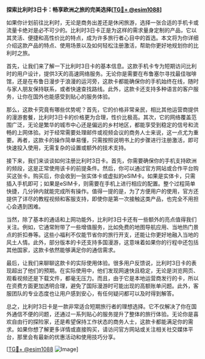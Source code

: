 **探索比利时3日卡：畅享欧洲之旅的完美选择[[TG💪+ @esim1088](https://t.me/s/esim1088)]**

如果你计划前往比利时，无论是商务出差还是休闲旅游，选择一张合适的手机卡或流量卡绝对是必不可少的。比利时3日卡正是为这样的需求量身定制的产品，它以其灵活、便捷和高性价比的特点，成为许多旅行者心目中的首选。本文将为你详细介绍这款产品的特点、使用场景以及如何轻松注册激活，帮助你更好地规划你的比利时之旅。

首先，让我们来了解一下比利时3日卡的基本信息。这款手机卡专为短期访问比利时的用户设计，提供3天的高速网络服务。无论你是需要在布鲁塞尔寻找最佳咖啡馆，还是在布鲁日漫步于浪漫的运河旁，这款卡都能确保你的手机始终在线，随时与家人朋友保持联系，或者快速查找路线。此外，这款卡还支持多种语言的客户服务，让你在国外也能感受到贴心的服务体验。

那么，这款卡究竟有哪些优势呢？首先，它的价格非常亲民，相比其他运营商提供的漫游套餐，比利时3日卡的价格更为合理，性价比极高。其次，它的网络覆盖范围广泛，无论是繁华的城市中心还是偏远的乡村地区，都能享受到稳定的信号和流畅的上网体验。对于经常需要处理邮件或视频会议的商务人士来说，这一点尤为重要。再者，这款卡的操作简单易懂，只需按照说明书上的步骤进行注册激活，即可快速投入使用，无需复杂的设置或额外的技术支持。

接下来，我们来谈谈如何注册比利时3日卡。首先，你需要确保你的手机支持欧洲的频段，这是正常使用该卡的前提条件。然后，你可以通过官方网站或合作平台购买这张卡。购买后，你会收到一张实体卡或虚拟的eSIM卡。如果是实体卡，只需插入手机即可；如果是eSIM卡，则需要在手机上进行相应的配置。整个过程简单快捷，几分钟内就能完成所有操作。值得一提的是，为了方便用户的使用，官方还提供了详尽的教程视频和客服支持，即使你是第一次接触这类产品，也完全不用担心会遇到困难。

当然，除了基本的通话和上网功能外，比利时3日卡还有一些额外的亮点值得我们关注。例如，它通常附带了一些增值服务，比如免费的地图导航应用、当地热门景点的折扣券等。这些小福利不仅能节省你的旅行开支，还能让你更好地融入当地的风土人情。此外，部分版本的卡还支持多国漫游，这意味着如果你的行程中还包括其他国家，这款卡依然能够满足你的通信需求。

最后，让我们来聊聊这款卡的实际使用体验。很多用户反馈说，比利时3日卡的表现超出了他们的预期。在实际使用中，他们发现网速快且稳定，无论是浏览网页、观看视频还是下载文件，都毫无压力。而且，由于它是本地运营商发行的卡，所以在资费方面更加透明合理，避免了国际漫游时可能出现的高额账单问题。此外，客服团队的专业态度也让用户感到安心，有任何疑问都可以及时得到解答。

总之，比利时3日卡是一款非常适合短期旅行者的理想选择。它不仅解决了你在国外通信不便的问题，还通过一系列贴心的服务提升了整体的旅行体验。无论你是喜欢自由行的探险家，还是希望保持工作状态的商务人士，这款卡都能满足你的需求。如果你想了解更多详情或直接购买，请访问官方网站或关注相关社交媒体平台，那里会有最新的优惠活动和使用技巧分享。

[[TG💪+ @esim1088](https://t.me/s/esim1088) ![Image](https://i.postimg.cc/4NQfJmqS/Snipaste-2025-05-13-00-14-12.png)]